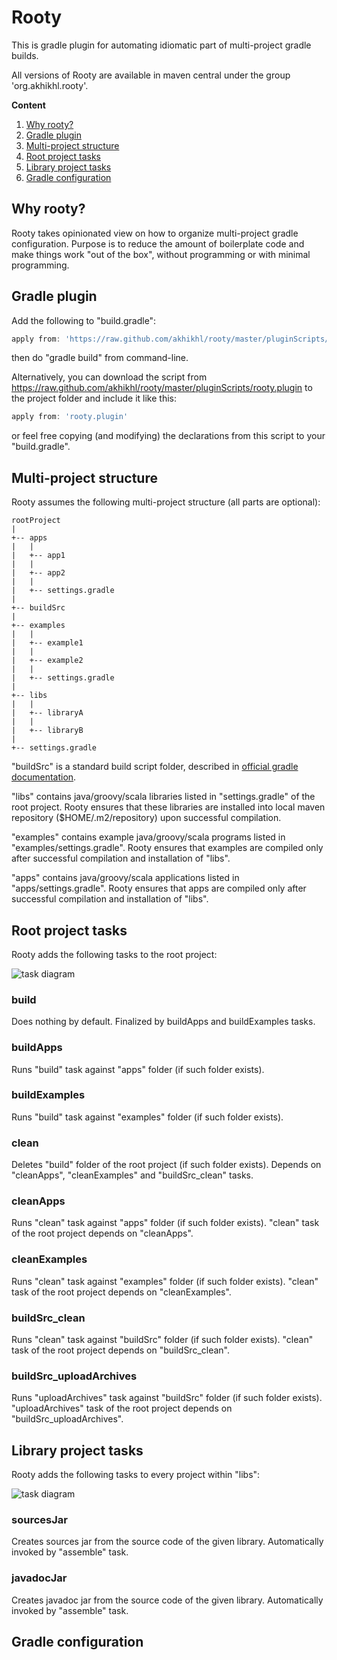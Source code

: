 # Rooty

This is gradle plugin for automating idiomatic part of multi-project gradle builds.

All versions of Rooty are available in maven central under the group 'org.akhikhl.rooty'.

**Content**

1. [Why rooty?](#why-rooty)
2. [Gradle plugin](#gradle-plugin)
3. [Multi-project structure](#multi-project-structure)
4. [Root project tasks](#root-project-tasks)
5. [Library project tasks](#library-project-tasks)
6. [Gradle configuration](#gradle-configuration)

## Why rooty?

Rooty takes opinionated view on how to organize multi-project gradle configuration.
Purpose is to reduce the amount of boilerplate code and make things work "out of the box",
without programming or with minimal programming.

## Gradle plugin

Add the following to "build.gradle":

```groovy
apply from: 'https://raw.github.com/akhikhl/rooty/master/pluginScripts/rooty.plugin'
```

then do "gradle build" from command-line.

Alternatively, you can download the script from https://raw.github.com/akhikhl/rooty/master/pluginScripts/rooty.plugin 
to the project folder and include it like this:

```groovy
apply from: 'rooty.plugin'
```

or feel free copying (and modifying) the declarations from this script to your "build.gradle".

## Multi-project structure

Rooty assumes the following multi-project structure (all parts are optional):

```
rootProject
|
+-- apps
|   |
|   +-- app1
|   |
|   +-- app2
|   |
|   +-- settings.gradle
|
+-- buildSrc
|
+-- examples
|   |
|   +-- example1
|   |
|   +-- example2
|   |
|   +-- settings.gradle
|
+-- libs  
|   |
|   +-- libraryA
|   |
|   +-- libraryB
|
+-- settings.gradle
```

"buildSrc" is a standard build script folder, described in 
[official gradle documentation](http://www.gradle.org/docs/current/userguide/organizing_build_logic.html#sec:build_sources).

"libs" contains java/groovy/scala libraries listed in "settings.gradle" of the root project.
Rooty ensures that these libraries are installed into local maven repository ($HOME/.m2/repository)
upon successful compilation.

"examples" contains example java/groovy/scala programs listed in "examples/settings.gradle".
Rooty ensures that examples are compiled only after successful compilation and installation of "libs".

"apps" contains java/groovy/scala applications listed in "apps/settings.gradle".
Rooty ensures that apps are compiled only after successful compilation and installation of "libs".

## Root project tasks

Rooty adds the following tasks to the root project:

![task diagram](https://raw.github.com/akhikhl/gradle-onejar/master/doc/rootproject_tasks_diagram.png "Root project tasks")

### build

Does nothing by default. Finalized by buildApps and buildExamples tasks.

### buildApps

Runs "build" task against "apps" folder (if such folder exists).

### buildExamples

Runs "build" task against "examples" folder (if such folder exists).

### clean

Deletes "build" folder of the root project (if such folder exists). 
Depends on "cleanApps", "cleanExamples" and "buildSrc_clean" tasks.

### cleanApps

Runs "clean" task against "apps" folder (if such folder exists).
"clean" task of the root project depends on "cleanApps".

### cleanExamples

Runs "clean" task against "examples" folder (if such folder exists).
"clean" task of the root project depends on "cleanExamples".

### buildSrc_clean

Runs "clean" task against "buildSrc" folder (if such folder exists).
"clean" task of the root project depends on "buildSrc_clean".

### buildSrc_uploadArchives

Runs "uploadArchives" task against "buildSrc" folder (if such folder exists).
"uploadArchives" task of the root project depends on "buildSrc_uploadArchives".

## Library project tasks

Rooty adds the following tasks to every project within "libs":

![task diagram](https://raw.github.com/akhikhl/gradle-onejar/master/doc/libproject_tasks_diagram.png "Library project tasks")

### sourcesJar

Creates sources jar from the source code of the given library.
Automatically invoked by "assemble" task.

### javadocJar

Creates javadoc jar from the source code of the given library.
Automatically invoked by "assemble" task.

## Gradle configuration

